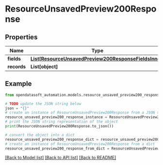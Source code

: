 # ResourceUnsavedPreview200Response


## Properties

Name | Type | Description | Notes
------------ | ------------- | ------------- | -------------
**fields** | [**List[ResourceUnsavedPreview200ResponseFieldsInner]**](ResourceUnsavedPreview200ResponseFieldsInner.md) |  | [optional] 
**records** | **List[object]** |  | [optional] 

## Example

```python
from opendatasoft_automation.models.resource_unsaved_preview200_response import ResourceUnsavedPreview200Response

# TODO update the JSON string below
json = "{}"
# create an instance of ResourceUnsavedPreview200Response from a JSON string
resource_unsaved_preview200_response_instance = ResourceUnsavedPreview200Response.from_json(json)
# print the JSON string representation of the object
print(ResourceUnsavedPreview200Response.to_json())

# convert the object into a dict
resource_unsaved_preview200_response_dict = resource_unsaved_preview200_response_instance.to_dict()
# create an instance of ResourceUnsavedPreview200Response from a dict
resource_unsaved_preview200_response_from_dict = ResourceUnsavedPreview200Response.from_dict(resource_unsaved_preview200_response_dict)
```
[[Back to Model list]](../README.md#documentation-for-models) [[Back to API list]](../README.md#documentation-for-api-endpoints) [[Back to README]](../README.md)


